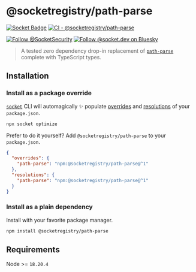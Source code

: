 # @socketregistry/path-parse

[![Socket Badge](https://socket.dev/api/badge/npm/package/@socketregistry/path-parse)](https://socket.dev/npm/package/@socketregistry/path-parse)
[![CI - @socketregistry/path-parse](https://github.com/SocketDev/socket-registry/actions/workflows/ci.yml/badge.svg)](https://github.com/SocketDev/socket-registry/actions/workflows/ci.yml)

[![Follow @SocketSecurity](https://img.shields.io/twitter/follow/SocketSecurity?style=social)](https://twitter.com/SocketSecurity)
[![Follow @socket.dev on Bluesky](https://img.shields.io/badge/Follow-@socket.dev-1DA1F2?style=social&logo=bluesky)](https://bsky.app/profile/socket.dev)

> A tested zero dependency drop-in replacement of
> [`path-parse`](https://socket.dev/npm/package/path-parse) complete with
> TypeScript types.

## Installation

### Install as a package override

[`socket`](https://socket.dev/npm/package/socket) CLI will automagically ✨
populate
[overrides](https://docs.npmjs.com/cli/v9/configuring-npm/package-json#overrides)
and [resolutions](https://yarnpkg.com/configuration/manifest#resolutions) of
your `package.json`.

```sh
npx socket optimize
```

Prefer to do it yourself? Add `@socketregistry/path-parse` to your
`package.json`.

```json
{
  "overrides": {
    "path-parse": "npm:@socketregistry/path-parse@^1"
  },
  "resolutions": {
    "path-parse": "npm:@socketregistry/path-parse@^1"
  }
}
```

### Install as a plain dependency

Install with your favorite package manager.

```sh
npm install @socketregistry/path-parse
```

## Requirements

Node >= `18.20.4`
